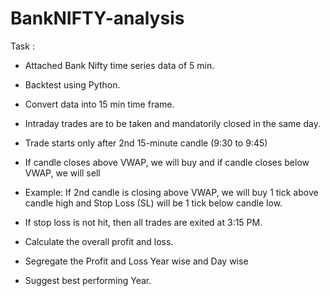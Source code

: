 # BankNIFTY-analysis

Task : 

-	Attached Bank Nifty time series data of 5 min.
-	Backtest using Python.
-	Convert data into 15 min time frame.
  
- Intraday trades are to be taken and mandatorily closed in the same day.
- Trade starts only after 2nd 15-minute candle (9:30 to 9:45)
  	
- If candle closes above VWAP, we will buy and if candle closes below VWAP, we will sell
-	Example: If 2nd candle is closing above VWAP, we will buy 1 tick above candle high and Stop Loss (SL) will be 1 tick below candle low.
  
- If stop loss is not hit, then all trades are exited at 3:15 PM.


-	Calculate the overall profit and loss. 
-	Segregate the Profit and Loss Year wise and Day wise
-	Suggest best performing Year.
